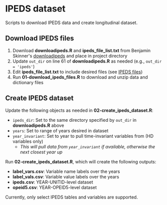 # IPEDS dataset

Scripts to download IPEDS data and create longitudinal dataset.

## Download IPEDS files

1. Download **downloadipeds.R** and **ipeds_file_list.txt** from Benjamin Skinner's [downloadipeds](https://github.com/btskinner/downloadipeds) and place in project directory
2. Update `out_dir` on line 61 of **downloadipeds.R** as needed (e.g., `out_dir = 'ipeds'`)
3. Edit **ipeds_file_list.txt** to include desired files (see [IPEDS files](https://nces.ed.gov/ipeds/datacenter/datafiles.aspx))
4. Run **01-download_ipeds_files.R** to download and unzip data and dictionary files

## Create IPEDS dataset

Update the following objects as needed in **02-create_ipeds_dataset.R**:

- `ipeds_dir`: Set to the same directory specified by `out_dir` in **downloadipeds.R** above
- `years`: Set to range of years desired in dataset
- `year_invariant`: Set to year to pull time-invariant variables from (HD variables only)
  - _This will pull data from `year_invariant` if available, otherwise the next closest year up_

Run **02-create_ipeds_dataset.R**, which will create the following outputs:

- **label_vars.csv**: Variable name labels over the years
- **label_vals.csv**: Variable value labels over the years
- **ipeds.csv**: YEAR-UNITID-level dataset
- **opeid5.csv**: YEAR-OPEID5-level dataset

Currently, only select IPEDS tables and variables are supported.
